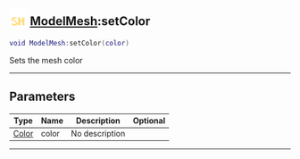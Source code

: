 ## <img src="../../.gitbook/assets/shared.png" width="32" height="32" /> [ModelMesh](../modelmesh/README.md):setColor

```lua
void ModelMesh:setColor(color)
```

Sets the mesh color<br>

-----------------
## Parameters

| Type   | Name | Description | Optional |
| ------ | ---- | ----------- | -------: |
| [Color](../color/README.md) | color | No description |  |


--------